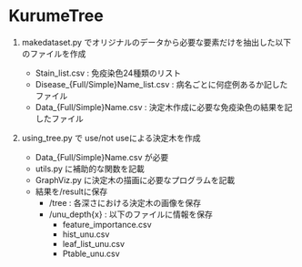 # KurumeTree
1. makedataset.py でオリジナルのデータから必要な要素だけを抽出した以下のファイルを作成
    * Stain_list.csv : 免疫染色24種類のリスト
    * Disease_{Full/Simple}Name_list.csv : 病名ごとに何症例あるか記したファイル
    * Data_{Full/Simple}Name.csv : 決定木作成に必要な免疫染色の結果を記したファイル

2. using_tree.py で use/not useによる決定木を作成
    * Data_{Full/Simple}Name.csv が必要
    * utils.py に補助的な関数を記載
    * GraphViz.py に決定木の描画に必要なプログラムを記載
    * 結果を/resultに保存
        * /tree : 各深さにおける決定木の画像を保存
        * /unu_depth{x} : 以下のファイルに情報を保存
            * feature_importance.csv
            * hist_unu.csv
            * leaf_list_unu.csv
            * Ptable_unu.csv
